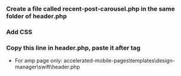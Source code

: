 ### Create a file called recent-post-carousel.php  in the same folder of header.php 


### Add CSS 

### Copy this line in header.php, paste it after <head> tag  
	
<?php include 'recent-post-carousel.php'?>

* For amp page only: accelerated-mobile-pages\templates\design-manager\swift\header.php 
